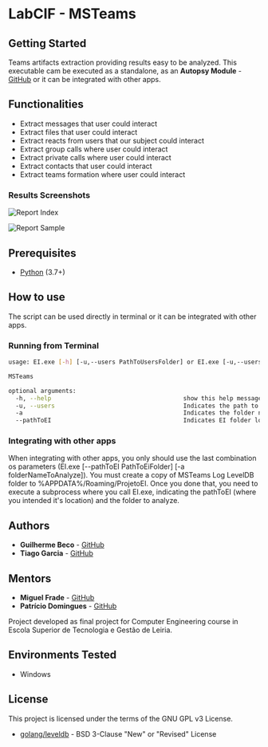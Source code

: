 # LabCIF - MSTeams

## Getting Started

Teams artifacts extraction providing results easy to be analyzed. This executable cam be executed as a standalone, as an **Autopsy Module** - [GitHub](https://github.com/labcif/MSTeams) or it can be integrated with other apps.
## Functionalities

* Extract messages that user could interact
* Extract files that user could interact
* Extract reacts from users that our subject could interact
* Extract group calls where user could interact
* Extract private calls where user could interact
* Extract contacts that user could interact
* Extract teams formation where user could interact

### Results Screenshots

![Report Index](https://i.imgur.com/LCXpt6N.png)

![Report Sample](https://i.imgur.com/TZlQbiV.png)

## Prerequisites

* [Python](https://www.python.org/downloads/) (3.7+)

## How to use

The script can be used directly in terminal or it can be integrated with other apps.

### Running from Terminal

```bash
usage: EI.exe [-h] [-u,--users PathToUsersFolder] or EI.exe [-u,--users PathToUsersFolder] or EI.exe [--pathToEI PathToEiFolder] [-a folderNameToAnalyze]

MSTeams

optional arguments:
  -h, --help                                     show this help message and exit
  -u, --users                                    Indicates the path to users folder (eg: C:\Users)
  -a                                             Indicates the folder name located at %APPDATA%/Roaming/ProjetoEI. This folder is a copy of MSTeams Log LevelDB folder
  --pathToEI                                     Indicates EI folder location
```

### Integrating with other apps

When integrating with other apps, you only should use the last combination os parameters (EI.exe [--pathToEI PathToEiFolder] [-a folderNameToAnalyze]). 
You must create a copy of MSTeams Log LevelDB folder to %APPDATA%/Roaming/ProjetoEI.
Once you done that, you need to execute a subprocess where you call EI.exe, indicating the pathToEI (where you intended it's location) and the folder to analyze.
## Authors

* **Guilherme Beco** - [GitHub](https://github.com/GuilhermeBeco)
* **Tiago Garcia** - [GitHub](https://github.com/tiagohgarcia)

## Mentors

* **Miguel Frade** - [GitHub](https://github.com/mfrade)
* **Patrício Domingues** - [GitHub](https://github.com/PatricioDomingues)

Project developed as final project for Computer Engineering course in Escola Superior de Tecnologia e Gestão de Leiria.

## Environments Tested

* Windows

## License

This project is licensed under the terms of the GNU GPL v3 License.

* [golang/leveldb](https://github.com/golang/leveldb) - BSD 3-Clause "New" or "Revised" License
